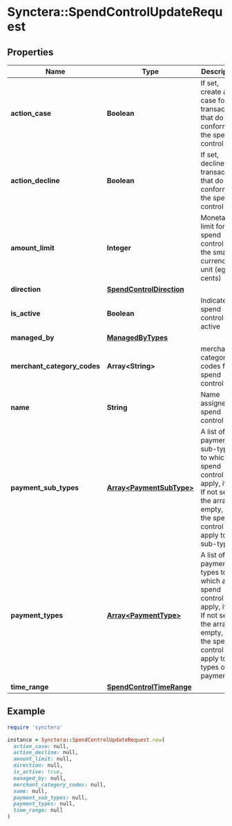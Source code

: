 # Synctera::SpendControlUpdateRequest

## Properties

| Name | Type | Description | Notes |
| ---- | ---- | ----------- | ----- |
| **action_case** | **Boolean** | If set, create a case for transactions that do not conform to the spend control | [optional] |
| **action_decline** | **Boolean** | If set, decline transactions that do not conform to the spend control | [optional] |
| **amount_limit** | **Integer** | Monetary limit for the spend control in the smallest currency unit (eg cents) | [optional] |
| **direction** | [**SpendControlDirection**](SpendControlDirection.md) |  | [optional] |
| **is_active** | **Boolean** | Indicates if spend control is active | [optional] |
| **managed_by** | [**ManagedByTypes**](ManagedByTypes.md) |  | [optional] |
| **merchant_category_codes** | **Array&lt;String&gt;** | merchant category codes for spend control | [optional] |
| **name** | **String** | Name assigned to spend control | [optional] |
| **payment_sub_types** | [**Array&lt;PaymentSubType&gt;**](PaymentSubType.md) | A list of payment sub-types to which a spend control will apply, if set. If not set or the array is empty, then the spend control will apply to all sub-types. | [optional] |
| **payment_types** | [**Array&lt;PaymentType&gt;**](PaymentType.md) | A list of payment types to which a spend control will apply, if set. If not set or the array is empty, then the spend control will apply to all types of payments. | [optional] |
| **time_range** | [**SpendControlTimeRange**](SpendControlTimeRange.md) |  | [optional] |

## Example

```ruby
require 'synctera'

instance = Synctera::SpendControlUpdateRequest.new(
  action_case: null,
  action_decline: null,
  amount_limit: null,
  direction: null,
  is_active: true,
  managed_by: null,
  merchant_category_codes: null,
  name: null,
  payment_sub_types: null,
  payment_types: null,
  time_range: null
)
```

